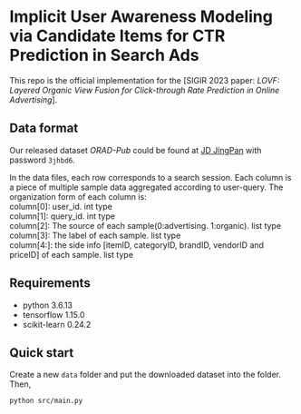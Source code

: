 # Implicit User Awareness Modeling via Candidate Items for CTR Prediction in Search Ads

This repo is the official implementation for the [SIGIR 2023 paper: *LOVF: Layered Organic View Fusion for Click-through Rate Prediction in Online Advertising*].

## Data format

Our released dataset *ORAD-Pub* could be found at [JD JingPan](http://box.jd.com/sharedInfo/36F44FFB7B3AEC1CEEC946AFBC5707A7) with password `3jhbd6`.

In the data files, each row corresponds to a search session. 
Each column is a piece of multiple sample data aggregated according to user-query. The organization form of each column is:\
column[0]: user_id. int type\
column[1]: query_id. int type\
column[2]: The source of each sample(0:advertising. 1:organic). list type\
column[3]: The label of each sample. list type\
column[4:]: the side info [itemID, categoryID, brandID, vendorID and priceID] of each sample. list type

## Requirements

* python 3.6.13
* tensorflow 1.15.0
* scikit-learn 0.24.2


## Quick start

Create a new `data` folder and put the downloaded dataset into the folder. Then,

```bash
python src/main.py 
```
